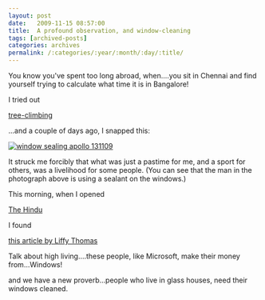 ```yaml
---
layout: post
date:	2009-11-15 08:57:00
title:  A profound observation, and window-cleaning
tags: [archived-posts]
categories: archives
permalink: /:categories/:year/:month/:day/:title/
---
```

You know you've spent too long abroad, when....you sit in Chennai and find yourself trying to calculate what time it is in Bangalore! 




I tried out 

<a href="http://deponti.livejournal.com/600365.html"> tree-climbing </a>


...and a couple of days ago, I snapped this:


<a href="http://s562.photobucket.com/albums/ss67/pugaippadam/?action=view&current=IMG_8788.jpg" target="_blank"><img src="http://i562.photobucket.com/albums/ss67/pugaippadam/IMG_8788.jpg" border="0" alt="window sealing apollo 131109"></a>


It struck me forcibly that what was just a pastime for me, and a sport for others, was a livelihood for some people. (You can see that the man in the photograph above is using a sealant on the windows.)

This morning, when I opened 

<a href="http://en.wikipedia.org/wiki/The_Hindu"> The Hindu </a>

I found 

<a href="http://www.hindu.com/2009/11/15/stories/2009111559610300.htm"> this article by Liffy Thomas </a>

Talk about high living....these people, like Microsoft, make their money from...Windows!

and we have a new proverb...people who live in glass houses, need their windows cleaned.
